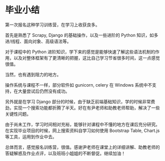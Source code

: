# 毕业小结

第一次报名这种学习训练营，在学习上收获良多。

首先是熟悉了 Scrapy, Django 的基础操作，以及一些进阶的 Python 知识，如多进/线程、面向对象、高级语法等。

对于课程中的 Python 进阶知识，学下来的感觉是能够快速了解这些语法机制的作用，以及对整体框架有了更清晰的把握，这比自己学习节省很多时间，这一点感觉很值。

当然，也有遇到阻力的地方。

操作系统与课程不一样，部分软件如 gunicorn, celery 在 Windows 系统中不支持，在大量尝试后仍然没有成功。

另外就是在学习 Django 部分的时候，由于缺乏前端基础知识，学的时候非常费劲，实现一个搜索功能都折腾了半天。好在有尹老师和助教老师帮助，解决了一些关键性问题。

由于尚未工作，学习时间相对充裕，能够针对课程中不懂的地方在课后充分研究。在实现毕业项目的时候，网上搜索资料自学习如何使用 Bootstrap Table, Chart.js 等工具，运用到作业中去。

总体而言，感觉报名训练营，很值。感谢尹老师在课堂上的详细讲解、助教老师的答疑解惑及作业点评，以及班班小姐姐的不断督促。继续加油！
